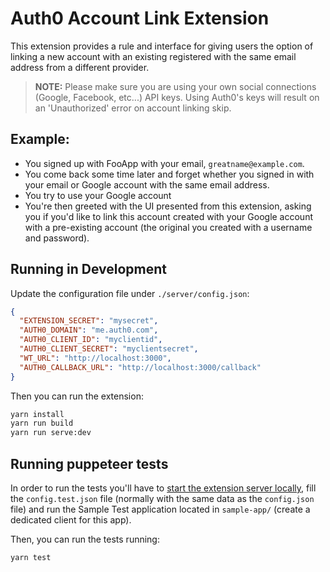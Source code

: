 # Auth0 Account Link Extension

This extension provides a rule and interface for giving users the option of linking a new account
with an existing registered with the same email address from a different provider.

> **NOTE:** Please make sure you are using your own social connections (Google, Facebook, etc...) API keys. Using Auth0's keys will result on an 'Unauthorized' error on account linking skip.

## Example:
- You signed up with FooApp with your email, `greatname@example.com`.
- You come back some time later and forget whether you signed in with your email or Google account with the same email address.
- You try to use your Google account
- You're then greeted with the UI presented from this extension, asking you if
  you'd like to link this account created with your Google account with a
  pre-existing account (the original you created with a username and password).

## Running in Development


Update the configuration file under `./server/config.json`:

```json
{
  "EXTENSION_SECRET": "mysecret",
  "AUTH0_DOMAIN": "me.auth0.com",
  "AUTH0_CLIENT_ID": "myclientid",
  "AUTH0_CLIENT_SECRET": "myclientsecret",
  "WT_URL": "http://localhost:3000",
  "AUTH0_CALLBACK_URL": "http://localhost:3000/callback"
}
```

Then you can run the extension:

```bash
yarn install
yarn run build
yarn run serve:dev
```

## Running puppeteer tests

In order to run the tests you'll have to [start the extension server locally](https://github.com/auth0-extensions/auth0-account-link-extension#running-in-development), fill the `config.test.json` file (normally with the same data as the `config.json` file) and run the Sample Test application located in `sample-app/` (create a dedicated client for this app).

Then, you can run the tests running:
```bash
yarn test
```